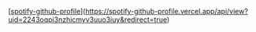 [[spotify-github-profile](https://spotify-github-profile.vercel.app/api/view?uid=2243oqpi3nzhicmyv3uuo3iuy&cover_image=true&theme=novatorem&bar_color=53b14f&bar_color_cover=false)](https://spotify-github-profile.vercel.app/api/view?uid=2243oqpi3nzhicmyv3uuo3iuy&redirect=true)
